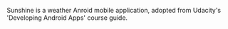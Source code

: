 Sunshine is a weather Anroid mobile application, adopted from Udacity's 'Developing Android Apps' course guide. 
